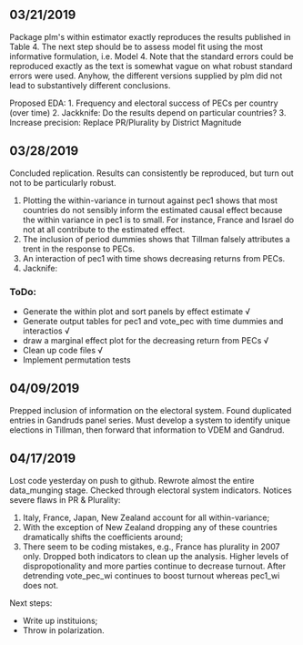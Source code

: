 ## 03/21/2019

Package plm's within estimator exactly reproduces the results published in Table 4.
The next step should be to assess model fit using the most informative 
formulation, i.e. Model 4. Note that the standard errors could be reproduced 
exactly as the text is somewhat vague on what robust standard errors were used.
Anyhow, the different versions supplied by plm did not lead to substantively
different conclusions.

Proposed EDA:
    1. Frequency and electoral success of PECs per country (over time)
    2. Jackknife: Do the results depend on particular countries?
    3. Increase precision: Replace PR/Plurality by District Magnitude

## 03/28/2019

Concluded replication. Results can consistently be reproduced, but turn out not to be particularly robust.

1. Plotting the within-variance in turnout against pec1 shows that most countries do not sensibly inform the estimated causal effect because the within variance in pec1 is to small. For instance, France and Israel do not at all contribute to the estimated effect.
2. The inclusion of period dummies shows that Tillman falsely attributes a trent in the response to PECs.
3. An interaction of pec1 with time shows decreasing returns from PECs.
4. Jacknife: 

### ToDo:
- Generate the within plot and sort panels by effect estimate √
- Generate output tables for pec1 and vote_pec with time dummies and interactios √
- draw a marginal effect plot for the decreasing return from PECs √
- Clean up code files √
- Implement permutation tests

## 04/09/2019

Prepped inclusion of information on the electoral system. Found duplicated entries in Gandruds panel series. Must develop a system to identify unique elections in Tillman, then forward that information to VDEM and Gandrud.

## 04/17/2019

Lost code yesterday on push to github. Rewrote almost the entire data_munging stage. Checked through electoral system indicators. Notices severe flaws in PR & Plurality:
1. Italy, France, Japan, New Zealand account for all within-variance;
2. With the exception of New Zealand dropping any of these countries dramatically shifts the coefficients around;
3. There seem to be coding mistakes, e.g., France has plurality in 2007 only.
Dropped both indicators to clean up the analysis. Higher levels of dispropotionality and more parties continue to decrease turnout. After detrending vote_pec_wi continues to boost turnout whereas pec1_wi does not.

Next steps:

- Write up instituions;
- Throw in polarization.
